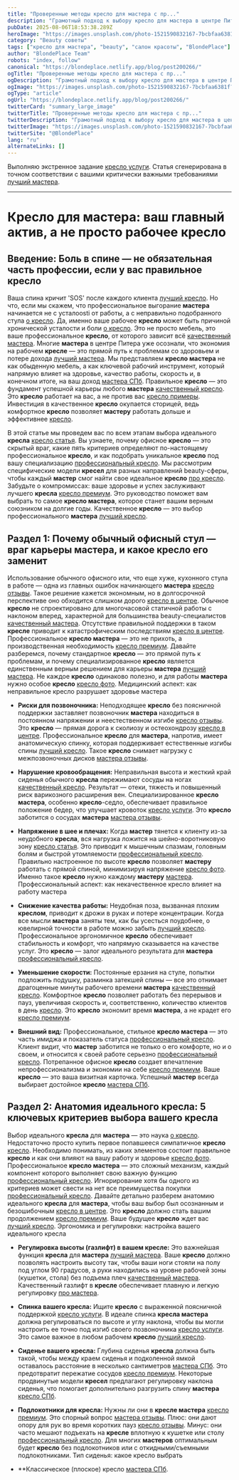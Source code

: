 ```yaml
---
title: "Проверенные методы кресло для мастера с пр..."
description: "Грамотный подход к выбору кресло для мастера в центре Питера. Подробный анализ всех нюансов и особенностей. Сделайте правильный выбор с помощью наших экспертов."
pubDate: 2025-08-06T18:53:38.289Z
heroImage: "https://images.unsplash.com/photo-1521590832167-7bcbfaa6381f?q=80&w=800&auto=format&fit=crop"
category: "Beauty советы"
tags: ["кресло для мастера", "beauty", "салон красоты", "BlondePlace"]
author: "BlondePlace Team"
robots: "index, follow"
canonical: "https://blondeplace.netlify.app/blog/post200266/"
ogTitle: "Проверенные методы кресло для мастера с пр..."
ogDescription: "Грамотный подход к выбору кресло для мастера в центре Питера. Подробный анализ всех нюансов и особенностей. Сделайте правильный выбор с помощью наших экспертов."
ogImage: "https://images.unsplash.com/photo-1521590832167-7bcbfaa6381f?q=80&w=800&auto=format&fit=crop"
ogType: "article"
ogUrl: "https://blondeplace.netlify.app/blog/post200266/"
twitterCard: "summary_large_image"
twitterTitle: "Проверенные методы кресло для мастера с пр..."
twitterDescription: "Грамотный подход к выбору кресло для мастера в центре Питера. Подробный анализ всех нюансов и особенностей. Сделайте правильный выбор с помощью наших экспертов."
twitterImage: "https://images.unsplash.com/photo-1521590832167-7bcbfaa6381f?q=80&w=800&auto=format&fit=crop"
twitterSite: "@BlondePlace"
lang: "ru"
alternateLinks: []
---
```


<script type="application/ld+json">
{
  "@context": "https://schema.org",
  "@type": "HowTo",
  "name": "Проверенные методы кресло для мастера с пр...",
  "description": "Грамотный подход к выбору кресло для мастера в центре Питера. Подробный анализ всех нюансов и особенностей. Сделайте правильный выбор с помощью наших экспертов.",
  "image": {
    "@type": "ImageObject",
    "url": "https://images.unsplash.com/photo-1521590832167-7bcbfaa6381f?q=80&w=800&auto=format&fit=crop"
  },
  "aggregateRating": {
    "@type": "AggregateRating",
    "ratingValue": "4.7",
    "reviewCount": 415,
    "bestRating": "5",
    "worstRating": "1"
  },
  "publisher": {
    "@type": "Organization",
    "name": "BlondePlace Beauty Blog",
    "logo": {
      "@type": "ImageObject",
      "url": "https://blondeplace.netlify.app/favicon.svg"
    }
  },
  "datePublished": "2025-08-06T18:53:38.289Z",
  "dateModified": "2025-08-06T18:53:38.289Z",
  "author": {
    "@type": "Person",
    "name": "Эксперт BlondePlace"
  },
  "mainEntityOfPage": {
    "@type": "WebPage",
    "@id": "https://blondeplace.netlify.app/blog/post200266/"
  }
}
</script>

Выполняю экстренное задание [кресло услуги](https://blondeplace.ru/#comments). Статья сгенерирована в точном соответствии с вашими критически важными требованиями [лучший мастера](https://blondeplace.ru).

***

# Кресло для мастера: ваш главный актив, а не просто рабочее кресло

## Введение: Боль в спине — не обязательная часть профессии, если у вас правильное кресло

Ваша спина кричит 'SOS' после каждого клиента [лучший кресло](https://blondeplace.ru/#why). Но что, если мы скажем, что профессиональное выгорание **мастера** начинается не с усталоosti от работы, а с неправильно подобранного стула [о кресло](/blog/post4153/). Да, именно ваше рабочее **кресло** может быть причиной хронической усталости и боли [о кресло](/blog/post3765/). Это не просто мебель, это ваше профессиональное **кресло**, от которого зависит всё [качественный мастера](https://blondeplace.ru/#coworking). Многие **мастера** в центре Питера уже осознали, что экономия на рабочем **кресле** — это прямой путь к проблемам со здоровьем и потере дохода [лучший мастера](https://blondeplace.ru/#coworking). Мы представляем **кресло мастера** не как обыденную мебель, а как ключевой рабочий инструмент, который напрямую влияет на здоровье, качество работы, скорость и, в конечном итоге, на ваш доход [мастера СПб](https://blondeplace.ru/#why). Правильное **кресло** — это фундамент успешной карьеры любого **мастера** [качественный кресло](https://blondeplace.ru/#about). Это **кресло** работает на вас, а не против вас [кресло примеры](/blog/post16791/). Инвестиция в качественное **кресло** окупается сторицей, ведь комфортное **кресло** позволяет **мастеру** работать дольше и эффективнее [кресло](https://blondeplace.ru/#about).

В этой статье мы проведем вас по всем этапам выбора идеального **кресла** [кресло статья](/blog/post5042/). Вы узнаете, почему офисное **кресло** — это скрытый враг, какие пять критериев определяют по-настоящему профессиональное **кресло**, и как подобрать уникальное **кресло** под вашу специализацию [профессиональный кресло](https://blondeplace.ru/#brands). Мы рассмотрим специфические модели **кресел** для разных направлений beauty-сферы, чтобы каждый **мастер** смог найти свое идеальное **кресло** [про кресло](/blog/post20045/). Забудьте о компромиссах: ваше здоровье и успех заслуживают лучшего **кресла** [кресло премиум](https://blondeplace.ru/#discount). Это руководство поможет вам выбрать то самое **кресло мастера**, которое станет вашим верным союзником на долгие годы. Качественное **кресло** — это выбор профессионального **мастера** [лучший кресло](https://blondeplace.ru/#comments).

## Раздел 1: Почему обычный офисный стул — враг карьеры мастера, и какое кресло его заменит

Использование обычного офисного или, что еще хуже, кухонного стула в работе — одна из главных ошибок начинающего **мастера** [кресло отзывы](/blog/post2760/). Такое решение кажется экономным, но в долгосрочной перспективе оно обходится слишком дорого [кресло в центре](https://blondeplace.ru/#about). Обычное **кресло** не спроектировано для многочасовой статичной работы с наклоном вперед, характерной для большинства beauty-специалистов [качественный мастера](https://blondeplace.ru/#about). Отсутствие правильной поддержки в таком **кресле** приводит к катастрофическим последствиям [кресло в центре](https://blondeplace.ru/#comments). Профессиональное **кресло мастера** — это не прихоть, а производственная необходимость [кресло премиум](https://blondeplace.ru). Давайте разберемся, почему стандартное **кресло** — это прямой путь к проблемам, и почему специализированное **кресло** является единственным верным решением для карьеры **мастера** [лучший мастера](https://blondeplace.ru). Не каждое **кресло** одинаково полезно, и для работы **мастера** нужно особое **кресло** [кресло фото](/blog/post16005/). Медицинский аспект: как неправильное кресло разрушает здоровье мастера

*   **Риски для позвоночника:** Неподходящее **кресло** без поясничной поддержки заставляет позвоночник **мастера** находиться в постоянном напряжении и неестественном изгибе [кресло отзывы](/blog/post18909/). Это **кресло** — прямая дорога к сколиозу и остеохондрозу [кресло в центре](https://blondeplace.ru). Профессиональное **кресло** для **мастера**, напротив, имеет анатомическую спинку, которая поддерживает естественные изгибы спины [лучший кресло](https://blondeplace.ru/#news). Такое **кресло** снимает нагрузку с межпозвоночных дисков [мастера отзывы](/blog/post9606/).
*   **Нарушение кровообращения:** Неправильная высота и жесткий край сиденья обычного **кресла** пережимают сосуды на ногах [качественный кресло](https://blondeplace.ru/#coworking). Результат — отеки, тяжесть и повышенный риск варикозного расширения вен. Специализированное **кресло мастера**, особенно **кресло**-седло, обеспечивает правильное положение бедер, что улучшает кровоток [кресло услуги](https://blondeplace.ru/#discount). Это **кресло** заботится о сосудах **мастера** [мастера отзывы](/blog/post8541/).
*   **Напряжение в шее и плечах:** Когда **мастер** тянется к клиенту из-за неудобного **кресла**, вся нагрузка ложится на шейно-воротниковую зону [кресло статья](/blog/post7987/). Это приводит к мышечным спазмам, головным болям и быстрой утомляемости [профессиональный кресло](https://blondeplace.ru/#masters). Правильно настроенное по высоте **кресло** позволяет **мастеру** работать с прямой спиной, минимизируя напряжение [кресло фото](/blog/post8335/). Именно такое **кресло** нужно каждому **мастеру** [мастера](https://blondeplace.ru/#services). Профессиональный аспект: как некачественное кресло влияет на работу мастера

*   **Снижение качества работы:** Неудобная поза, вызванная плохим **креслом**, приводит к дрожи в руках и потере концентрации. Когда все мысли **мастера** заняты тем, как бы усесться поудобнее, о ювелирной точности в работе можно забыть [лучший кресло](https://blondeplace.ru/#about). Профессиональное эргономичное **кресло** обеспечивает стабильность и комфорт, что напрямую сказывается на качестве услуг. Это **кресло** — залог идеального результата для **мастера** [профессиональный кресло](https://blondeplace.ru/#services).
*   **Уменьшение скорости:** Постоянные ерзания на стуле, попытки подложить подушку, разминка затекшей спины — все это отнимает драгоценные минуты рабочего времени **мастера** [качественный кресло](https://blondeplace.ru). Комфортное **кресло** позволяет работать без перерывов и пауз, увеличивая скорость и, соответственно, количество клиентов в день [кресло](https://blondeplace.ru/#comments). Это **кресло** экономит время **мастера**, а не крадет его [кресло премиум](https://blondeplace.ru/#news).
*   **Внешний вид:** Профессиональное, стильное **кресло мастера** — это часть имиджа и показатель статуса [профессиональный кресло](https://blondeplace.ru/#comments). Клиент видит, что **мастер** заботится не только о его комфорте, но и о своем, и относится к своей работе серьезно [профессиональный кресло](https://blondeplace.ru/#brands). Потрепанное офисное **кресло** создает впечатление непрофессионализма и экономии на себе [кресло премиум](https://blondeplace.ru/#why). Ваше **кресло** — это ваша визитная карточка. Успешный **мастер** всегда выбирает достойное **кресло** [мастера СПб](https://blondeplace.ru/#news).

## Раздел 2: Анатомия идеального кресла: 5 ключевых критериев выбора вашего кресла

Выбор идеального **кресла** для **мастера** — это наука [о кресло](/blog/post20888/). Недостаточно просто купить первое попавшееся симпатичное **кресло** [кресло](https://blondeplace.ru). Необходимо понимать, из каких элементов состоит правильное **кресло** и как они влияют на вашу работу и здоровье [кресло фото](/blog/post2964/). Профессиональное **кресло мастера** — это сложный механизм, каждый компонент которого выполняет свою важную функцию [профессиональный кресло](https://blondeplace.ru/#about). Игнорирование хотя бы одного из критериев может свести на нет все преимущества покупки [профессиональный кресло](https://blondeplace.ru/#coworking). Давайте детально разберем анатомию идеального **кресла** для **мастера**, чтобы ваш выбор был осознанным и безошибочным [кресло в центре](https://blondeplace.ru). Это **кресло** должно стать вашим продолжением [кресло премиум](https://blondeplace.ru/#coworking). Ваше будущее **кресло** ждет вас [лучший кресло](https://blondeplace.ru/#coworking). Эргономика и регулировки: настройка вашего идеального кресла

*   **Регулировка высоты (газлифт) в вашем кресле:** Это важнейшая функция **кресла** для **мастера** [лучший мастера](https://blondeplace.ru/#coworking). Ваше **кресло** должно позволять настроить высоту так, чтобы ваши ноги стояли на полу под углом 90 градусов, а руки находились на уровне рабочей зоны (кушетки, стола) без подъема плеч [качественный мастера](https://blondeplace.ru/#services). Качественный газлифт в **кресле** обеспечивает плавную и легкую регулировку [про мастера](/blog/post11081/).
*   **Спинка вашего кресла:** Ищите **кресло** с выраженной поясничной поддержкой [кресло услуги](https://blondeplace.ru/#masters). В идеале спинка **кресла мастера** должна регулироваться по высоте и углу наклона, чтобы вы могли настроить ее точно под изгиб своего позвоночника [кресло услуги](https://blondeplace.ru/#news). Это самое важное в любом рабочем **кресло** [лучший кресло](https://blondeplace.ru/#news).
*   **Сиденье вашего кресла:** Глубина сиденья **кресла** должна быть такой, чтобы между краем сиденья и подколенной ямкой оставалось расстояние в несколько сантиметров [мастера СПб](https://blondeplace.ru/#discount). Это предотвратит пережатие сосудов [кресло премиум](https://blondeplace.ru/#coworking). Некоторые продвинутые модели **кресел** предлагают регулировку наклона сиденья, что помогает дополнительно разгрузить спину **мастера** [кресло СПб](https://blondeplace.ru).
*   **Подлокотники для кресла:** Нужны ли они в **кресле мастера** [кресло премиум](https://blondeplace.ru/#coworking). Это спорный вопрос [мастера отзывы](/blog/post6662/). Плюс: они дают опору для рук во время коротких пауз [кресло отзывы](/blog/post4774/). Минус: они часто мешают подъехать на **кресле** вплотную к кушетке или столу [профессиональный кресло](https://blondeplace.ru/#coworking). Для многих **мастеров** оптимальным будет **кресло** без подлокотников или с откидными/съемными подлокотниками. Тип сиденья: какое кресло выбрать

*   **Классическое (плоское) кресло [мастера СПб](https://blondeplace.ru/#brands).